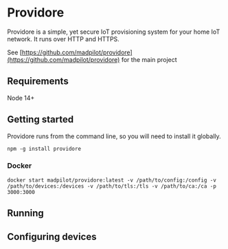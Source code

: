 # Providore

Providore is a simple, yet secure IoT provisioning system for your home IoT network. It runs over HTTP and HTTPS.

See [https://github.com/madpilot/providore](https://github.com/madpilot/providore) for the main project

## Requirements

Node 14+

## Getting started

Providore runs from the command line, so you will need to install it globally.

`npm -g install providore`

### Docker

`docker start madpilot/providore:latest -v /path/to/config:/config -v /path/to/devices:/devices -v /path/to/tls:/tls -v /path/to/ca:/ca -p 3000:3000`

## Running

## Configuring devices